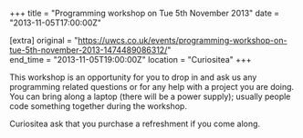 +++
title = "Programming workshop on Tue 5th November 2013"
date = "2013-11-05T17:00:00Z"

[extra]
original = "https://uwcs.co.uk/events/programming-workshop-on-tue-5th-november-2013-1474489086312/"    
end_time = "2013-11-05T19:00:00Z"
location = "Curiositea"
+++

This workshop is an opportunity for you to drop in and ask us any programming related questions or for any help with a project you are doing. You can bring along a laptop (there will be a power supply); usually people code something together during the workshop.

Curiositea ask that you purchase a refreshment if you come along.

